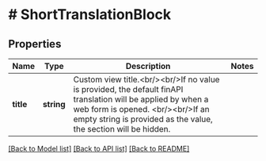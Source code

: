 # # ShortTranslationBlock

## Properties

Name | Type | Description | Notes
------------ | ------------- | ------------- | -------------
**title** | **string** | Custom view title.&lt;br/&gt;&lt;br/&gt;If no value is provided, the default finAPI translation will be applied by when a web form is opened. &lt;br/&gt;&lt;br/&gt;If an empty string is provided as the value, the section will be hidden. |

[[Back to Model list]](../../README.md#models) [[Back to API list]](../../README.md#endpoints) [[Back to README]](../../README.md)
